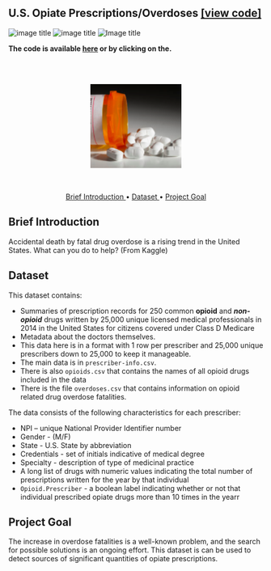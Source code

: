 ## U.S. Opiate Prescriptions/Overdoses [[view code]](http://nbviewer.jupyter.org/github/marcotav/machine-learning-classification-projects/blob/master/analysis-of-opioid-prescription-problem/notebooks/opioid-prescription-problem.ipynb)
![image title](https://img.shields.io/badge/work-in%20progress-blue.svg) ![image title](https://img.shields.io/badge/python-v3.6-green.svg) ![Image title](https://img.shields.io/badge/sklearn-0.19.1-orange.svg)


**The code is available [here](http://nbviewer.jupyter.org/github/marcotav/machine-learning-classification-projects/blob/master/analysis-of-opioid-prescription-problem/notebooks/opioid-prescription-problem.ipynb) or by clicking on the.**
 





<br>
<br>
<p align="center">
  <img src="images/opioids.png", width = "180">
</p>
<br>

<p align="center">
  <a href="#p">Brief Introduction </a> •
  <a href="#d"> Dataset </a> •
  <a href="#g"> Project Goal  </a>
</p>

<a id = 'p'></a>
## Brief Introduction

Accidental death by fatal drug overdose is a rising trend in the United States. What can you do to help? (From Kaggle)

<a id = 'd'></a>
## Dataset

This dataset contains:
- Summaries of prescription records for 250 common **opioid** and ***non-opioid*** drugs written by 25,000 unique licensed medical professionals in 2014 in the United States for citizens covered under Class D Medicare
- Metadata about the doctors themselves. 
- This data here is in a format with 1 row per prescriber and 25,000 unique prescribers down to 25,000 to keep it manageable. 
- The main data is in `prescriber-info.csv`. 
- There is also `opioids.csv` that contains the names of all opioid drugs included in the data 
- There is the file `overdoses.csv` that contains information on opioid related drug overdose fatalities.


The data consists of the following characteristics for each prescriber:
- NPI – unique National Provider Identifier number
- Gender - (M/F)
- State - U.S. State by abbreviation
- Credentials - set of initials indicative of medical degree
- Specialty - description of type of medicinal practice
- A long list of drugs with numeric values indicating the total number of prescriptions written for the year by that individual
- `Opioid.Prescriber` - a boolean label indicating whether or not that individual prescribed opiate drugs more than 10 times in the yearr

<a id = 'g'></a>
## Project Goal

The increase in overdose fatalities is a well-known problem, and the search for possible solutions is an ongoing effort. This dataset is can be used to detect sources of significant quantities of opiate prescriptions. 

